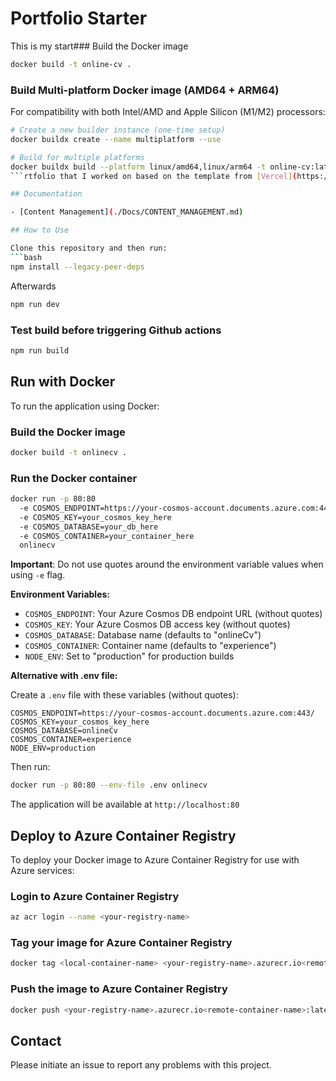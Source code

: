 # Portfolio Starter

This is my start### Build the Docker image

```bash
docker build -t online-cv .
```

### Build Multi-platform Docker image (AMD64 + ARM64)

For compatibility with both Intel/AMD and Apple Silicon (M1/M2) processors:

```bash
# Create a new builder instance (one-time setup)
docker buildx create --name multiplatform --use

# Build for multiple platforms
docker buildx build --platform linux/amd64,linux/arm64 -t online-cv:latest .
```rtfolio that I worked on based on the template from [Vercel](https://portfolio-blog-starter.vercel.app).

## Documentation

- [Content Management](./Docs/CONTENT_MANAGEMENT.md)

## How to Use

Clone this repository and then run:
```bash
npm install --legacy-peer-deps
```

Afterwards
```bash
npm run dev
```

### Test build before triggering Github actions

```bash
npm run build
```

## Run with Docker

To run the application using Docker:

### Build the Docker image

```bash
docker build -t onlinecv .
```

### Run the Docker container

```bash
docker run -p 80:80 
  -e COSMOS_ENDPOINT=https://your-cosmos-account.documents.azure.com:443/ 
  -e COSMOS_KEY=your_cosmos_key_here 
  -e COSMOS_DATABASE=your_db_here 
  -e COSMOS_CONTAINER=your_container_here 
  onlinecv
```

**Important**: Do not use quotes around the environment variable values when using `-e` flag.

**Environment Variables:**

- `COSMOS_ENDPOINT`: Your Azure Cosmos DB endpoint URL (without quotes)
- `COSMOS_KEY`: Your Azure Cosmos DB access key (without quotes)
- `COSMOS_DATABASE`: Database name (defaults to "onlineCv")
- `COSMOS_CONTAINER`: Container name (defaults to "experience")
- `NODE_ENV`: Set to "production" for production builds

**Alternative with .env file:**

Create a `.env` file with these variables (without quotes):
```env
COSMOS_ENDPOINT=https://your-cosmos-account.documents.azure.com:443/
COSMOS_KEY=your_cosmos_key_here
COSMOS_DATABASE=onlineCv
COSMOS_CONTAINER=experience
NODE_ENV=production
```

Then run:
```bash
docker run -p 80:80 --env-file .env onlinecv
```

The application will be available at `http://localhost:80`

## Deploy to Azure Container Registry

To deploy your Docker image to Azure Container Registry for use with Azure services:

### Login to Azure Container Registry

```bash
az acr login --name <your-registry-name>
```

### Tag your image for Azure Container Registry

```bash
docker tag <local-container-name> <your-registry-name>.azurecr.io<remote-container-name>:latest
```

### Push the image to Azure Container Registry

```bash
docker push <your-registry-name>.azurecr.io<remote-container-name>:latest
```

## Contact

Please initiate an issue to report any problems with this project.